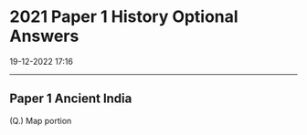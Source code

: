 # 2021 Paper 1 History Optional Answers

19-12-2022 17:16

---

## Paper 1 Ancient India

(Q.) Map portion

